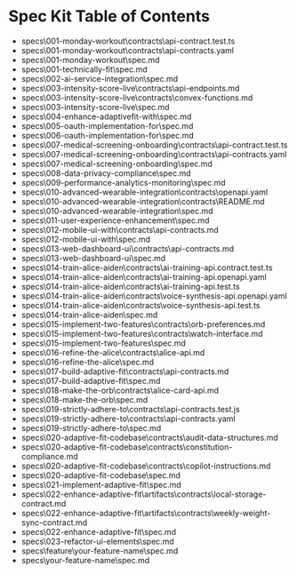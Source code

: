 # Spec Kit Table of Contents

- specs\001-monday-workout\contracts\api-contract.test.ts
- specs\001-monday-workout\contracts\api-contracts.yaml
- specs\001-monday-workout\spec.md
- specs\001-technically-fit\spec.md
- specs\002-ai-service-integration\spec.md
- specs\003-intensity-score-live\contracts\api-endpoints.md
- specs\003-intensity-score-live\contracts\convex-functions.md
- specs\003-intensity-score-live\spec.md
- specs\004-enhance-adaptivefit-with\spec.md
- specs\005-oauth-implementation-for\spec.md
- specs\006-oauth-implementation-for\spec.md
- specs\007-medical-screening-onboarding\contracts\api-contract.test.ts
- specs\007-medical-screening-onboarding\contracts\api-contracts.yaml
- specs\007-medical-screening-onboarding\spec.md
- specs\008-data-privacy-compliance\spec.md
- specs\009-performance-analytics-monitoring\spec.md
- specs\010-advanced-wearable-integration\contracts\openapi.yaml
- specs\010-advanced-wearable-integration\contracts\README.md
- specs\010-advanced-wearable-integration\spec.md
- specs\011-user-experience-enhancement\spec.md
- specs\012-mobile-ui-with\contracts\api-contracts.md
- specs\012-mobile-ui-with\spec.md
- specs\013-web-dashboard-ui\contracts\api-contracts.md
- specs\013-web-dashboard-ui\spec.md
- specs\014-train-alice-aiden\contracts\ai-training-api.contract.test.ts
- specs\014-train-alice-aiden\contracts\ai-training-api.openapi.yaml
- specs\014-train-alice-aiden\contracts\ai-training-api.test.ts
- specs\014-train-alice-aiden\contracts\voice-synthesis-api.openapi.yaml
- specs\014-train-alice-aiden\contracts\voice-synthesis-api.test.ts
- specs\014-train-alice-aiden\spec.md
- specs\015-implement-two-features\contracts\orb-preferences.md
- specs\015-implement-two-features\contracts\watch-interface.md
- specs\015-implement-two-features\spec.md
- specs\016-refine-the-alice\contracts\alice-api.md
- specs\016-refine-the-alice\spec.md
- specs\017-build-adaptive-fit\contracts\api-contracts.md
- specs\017-build-adaptive-fit\spec.md
- specs\018-make-the-orb\contracts\alice-card-api.md
- specs\018-make-the-orb\spec.md
- specs\019-strictly-adhere-to\contracts\api-contracts.test.js
- specs\019-strictly-adhere-to\contracts\api-contracts.yaml
- specs\019-strictly-adhere-to\spec.md
- specs\020-adaptive-fit-codebase\contracts\audit-data-structures.md
- specs\020-adaptive-fit-codebase\contracts\constitution-compliance.md
- specs\020-adaptive-fit-codebase\contracts\copilot-instructions.md
- specs\020-adaptive-fit-codebase\spec.md
- specs\021-implement-adaptive-fit\spec.md
- specs\022-enhance-adaptive-fit\artifacts\contracts\local-storage-contract.md
- specs\022-enhance-adaptive-fit\artifacts\contracts\weekly-weight-sync-contract.md
- specs\022-enhance-adaptive-fit\spec.md
- specs\023-refactor-ui-elements\spec.md
- specs\feature\your-feature-name\spec.md
- specs\your-feature-name\spec.md